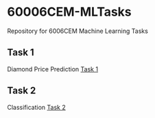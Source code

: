 # 60006CEM-MLTasks
Repository for 6006CEM Machine Learning Tasks

## Task 1
Diamond Price Prediction [Task 1](Task1-Regression/MLTask1Regression.ipynb) 


## Task 2
Classification [Task 2](Task2-Classification/MLTask2Classification.ipynb)

